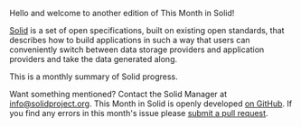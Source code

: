 Hello and welcome to another edition of This Month in Solid!

[Solid](https://solidproject.org) is a set of open specifications, built on existing open standards, that describes how to build applications in such a way that users can conveniently switch between data storage providers and application providers and take the data generated along.

This is a monthly summary of Solid progress.

Want something mentioned? Contact the Solid Manager at info@solidproject.org. This Month in Solid is openly developed [on GitHub](https://github.com/solid/solidproject.org/blob/master/_posts/newsletter/next.md). If you find any errors in this month's issue please [submit a pull request](https://github.com/solid/solidproject.org/pulls).
